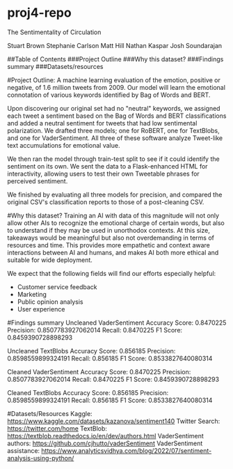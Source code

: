 # proj4-repo

The Sentimentality of Circulation


Stuart Brown
Stephanie Carlson
Matt Hill
Nathan Kaspar
Josh Soundarajan

##Table of Contents
###Project Outline
###Why this dataset?
###Findings summary
###Datasets/resources




#Project Outline:
A machine learning evaluation of the emotion, positive or negative, of 1.6 million tweets from 2009. Our model will learn the emotional connotation of various keywords identified by Bag of Words and BERT.


Upon discovering our original set had no "neutral" keywords, we assigned each tweet a sentiment based on the Bag of Words and BERT classifications and added a neutral sentiment for tweets that had low sentimental polarization. We drafted three models; one for RoBERT, one for TextBlobs, and one for VaderSentiment. All three of these software analyze Tweet-like text accumulations for emotional value.


We then ran the model through train-test split to see if it could identify the sentiment on its own. We sent the data to a Flask-enhanced HTML for interactivity, allowing users to test their own Tweetable phrases for perceived sentiment.

We finished by evaluating all three models for precision, and compared the original CSV's classification reports to those of a post-cleaning CSV.


#Why this dataset?
Training an AI with data of this magnitude will not only allow other AIs to recognize the emotional charge of certain words, but also to understand if they may be used in unorthodox contexts. At this size, takeaways would be meaningful but also not overdemanding in terms of resources and time. This provides more empathetic and context aware interactions between AI and humans, and makes AI both more ethical and suitable for wide deployment.


We expect that the following fields will find our efforts especially helpful:

* Customer service feedback
* Marketing 
* Public opinion analysis 
* User experience




#Findings summary 
Uncleaned VaderSentiment
Accuracy Score:  0.8470225
Precision: 0.8507783927062014
Recall: 0.8470225
F1 Score: 0.8459390728898293


Uncleaned TextBlobs
Accuracy Score:  0.856185
Precision: 0.8598559899324191
Recall: 0.856185
F1 Score: 0.8533827640080314


Cleaned VaderSentiment
Accuracy Score:  0.8470225
Precision: 0.8507783927062014
Recall: 0.8470225
F1 Score: 0.8459390728898293


Cleaned TextBlobs
Accuracy Score:  0.856185
Precision: 0.8598559899324191
Recall: 0.856185
F1 Score: 0.8533827640080314




#Datasets/Resources
Kaggle: https://www.kaggle.com/datasets/kazanova/sentiment140
Twitter Search: https://twitter.com/home
TextBlob: https://textblob.readthedocs.io/en/dev/authors.html
VaderSentiment authors: https://github.com/cjhutto/vaderSentiment
VaderSentiment assistance: https://www.analyticsvidhya.com/blog/2022/07/sentiment-analysis-using-python/

